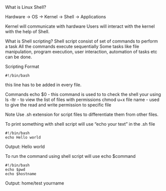 What is Linux Shell?

Hardware → OS → Kernel → Shell → Applications

Kernel will communicate with hardware 
Users will interact with the kernel with the help of Shell.

What is Shell scripting?
Shell script consist of set of commands to perform a task 
All the commands execute sequentially
Some tasks like file manipulation, program execution, user interaction, automation of tasks etc can be done. 

Scripting Format
~~~
#!/bin/bash 
~~~
this line has to be added in every file. 

Commands
echo $0 - this command is used to to check the shell your using
ls -ltr - to view the list of files with permissions
chmod u+x file name - used to give the read and write permission to specific file 

Note
Use .sh extension for script files to differentiate them from other files. 

To print something with shell script will use “echo your text” in the .sh file 
~~~
#!/bin/bash
echo Hello world
~~~
Output:
Hello world

To run the command using shell script will use echo $command
~~~
#!/bin/bash
echo $pwd
echo $hostname
~~~
Output:
home/test
yourname

